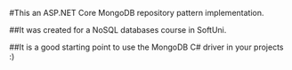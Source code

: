 #This an ASP.NET Core MongoDB repository pattern implementation.

##It was created for a NoSQL databases course in SoftUni.

##It is a good starting point to use the MongoDB C# driver in your projects :) 